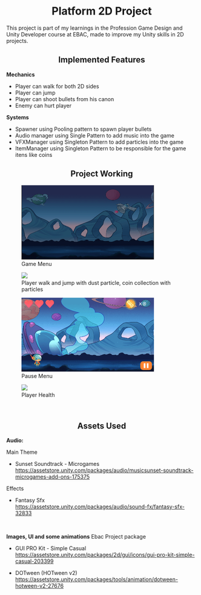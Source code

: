**<h1 align="center"> Platform 2D Project </h1>**

This project is part of my learnings in the Profession Game Design and Unity Developer course at EBAC, made to improve my Unity skills in 2D projects.

**<h2 align="center">Implemented Features</h2>**

**Mechanics**
* Player can walk for both 2D sides
* Player can jump
* Player can shoot bullets from his canon
* Enemy can hurt player


**Systems**
* Spawner using Pooling pattern to spawn player bullets
* Audio manager using Single Pattern to add music into the game
* VFXManager using Singleton Pattern to add particles into the game
* ItemManager using Singleton Pattern to be responsible for the game itens like coins
</p>

**<h2 align="center">Project Working</h2>**

<figure>
  <img src="2D Platform\Assets\ImageVideo\Menu.gif" width="350">
  </br>
  <figcaption>Game Menu</figcaption>
</figure>

<figure>
 <img src="2D Platform\Assets\ImageVideo\Walk.gif" width="350"> 
  </br>
  <figcaption>Player walk and jump with dust particle, coin collection with particles</figcaption>
</figure>

<figure>
 <img src="2D Platform\Assets\ImageVideo\Pause.gif" width="350">
  <figcaption>Pause Menu</figcaption>
</figure>

<figure>
 <img src="2D Platform\Assets\ImageVideo\Enemy.gif" width="350"> 
  </br>
  <figcaption>Player Health</figcaption>
</figure>

<br>

**<h2 align="center">Assets Used</h2>**


**Audio:**

Main Theme
* Sunset Soundtrack - Microgames  
https://assetstore.unity.com/packages/audio/musicsunset-soundtrack-microgames-add-ons-175375


Effects
* Fantasy Sfx </br>
https://assetstore.unity.com/packages/audio/sound-fx/fantasy-sfx-32833
</br>

**Images, UI and some animations**
Ebac Project package

* GUI PRO Kit - Simple Casual </br>
https://assetstore.unity.com/packages/2d/gui/icons/gui-pro-kit-simple-casual-203399

* DOTween (HOTween v2) </br>
https://assetstore.unity.com/packages/tools/animation/dotween-hotween-v2-27676







